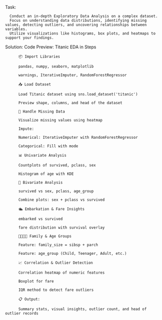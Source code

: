 Task:

      Conduct an in-depth Exploratory Data Analysis on a complex dataset.
      Focus on understanding data distributions, identifying missing values, detecting outliers, and uncovering relationships between variables. 
      Utilize visualizations like histograms, box plots, and heatmaps to support your findings.


Solution:
                Code Preview: Titanic EDA in Steps
    
          📦 Import Libraries
          
          pandas, numpy, seaborn, matplotlib
          
          warnings, IterativeImputer, RandomForestRegressor
          
          📥 Load Dataset
          
          Load Titanic dataset using sns.load_dataset('titanic')
          
          Preview shape, columns, and head of the dataset
          
          🧼 Handle Missing Data
          
          Visualize missing values using heatmap
          
          Impute:
          
          Numerical: IterativeImputer with RandomForestRegressor
          
          Categorical: Fill with mode
          
          📊 Univariate Analysis
          
          Countplots of survived, pclass, sex
          
          Histogram of age with KDE
          
          🔗 Bivariate Analysis
          
          survived vs sex, pclass, age_group
          
          Combine plots: sex + pclass vs survived
          
          🛳️ Embarkation & Fare Insights
          
          embarked vs survived
          
          fare distribution with survival overlay
          
          👨‍👩‍👧‍👦 Family & Age Groups
          
          Feature: family_size = sibsp + parch
          
          Feature: age_group (Child, Teenager, Adult, etc.)
          
          📈 Correlation & Outlier Detection
          
          Correlation heatmap of numeric features
          
          Boxplot for fare
          
          IQR method to detect fare outliers
          
          📋 Output:
          
          Summary stats, visual insights, outlier count, and head of outlier records
